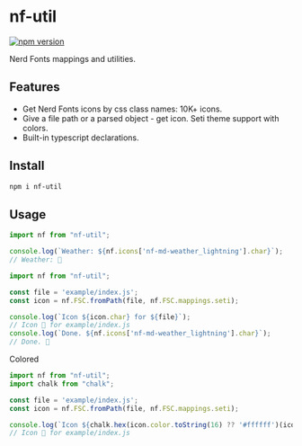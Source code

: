 # nf-util

[![npm version](https://badge.fury.io/js/nf-util.svg)](https://www.npmjs.com/package/nf-util)

Nerd Fonts mappings and utilities.

## Features

 - Get Nerd Fonts icons by css class names: 10K+ icons.
 - Give a file path or a parsed object - get icon. Seti theme support with colors.
 - Built-in typescript declarations.

## Install

```bash
npm i nf-util
```

## Usage

```js
import nf from "nf-util";

console.log(`Weather: ${nf.icons['nf-md-weather_lightning'].char}`);
// Weather: 󰖓
```

```js
import nf from "nf-util";

const file = 'example/index.js';
const icon = nf.FSC.fromPath(file, nf.FSC.mappings.seti);

console.log(`Icon ${icon.char} for ${file}`);
// Icon  for example/index.js
console.log(`Done. ${nf.icons['nf-md-weather_lightning'].char}`);
// Done. 󰖓
```

Colored
```js
import nf from "nf-util";
import chalk from "chalk";

const file = 'example/index.js';
const icon = nf.FSC.fromPath(file, nf.FSC.mappings.seti);

console.log(`Icon ${chalk.hex(icon.color.toString(16) ?? '#ffffff')(icon.char)} for ${file}`);
// Icon  for example/index.js
```